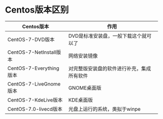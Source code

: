﻿# Centos版本区别

|Centos版本|作用|
|-|-|
|CentOS-7-DVD版本|DVD是标准安装盘，一般下载这个就可以了|
|CentOS-7-NetInstall版本|网络安装镜像|
|CentOS-7-Everything版本|对完整版安装盘的软件进行补充，集成所有软件|
|CentOS-7-LiveGnome版本|GNOME桌面版|
|CentOS-7-KdeLive版本|KDE桌面版|
|CentOS-7.0-livecd版本|光盘上运行的系统，类拟于winpe|
